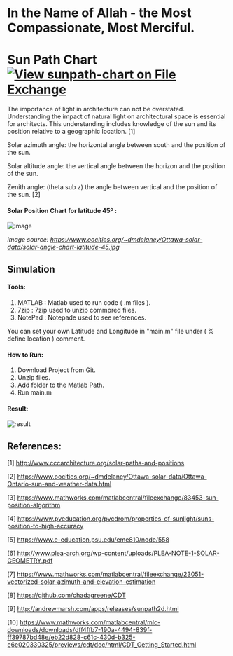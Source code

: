 # In the Name of Allah - the Most Compassionate, Most Merciful.
# Sun Path Chart [![View sunpath-chart on File Exchange](https://www.mathworks.com/matlabcentral/images/matlab-file-exchange.svg)](https://www.mathworks.com/matlabcentral/fileexchange/107495-sunpath-chart)
The importance of light in architecture can not be overstated. Understanding the impact of natural light on architectural space is essential for architects. This understanding includes knowledge of the sun and its position relative to a geographic location. [1]

Solar azimuth angle:  the horizontal angle between south and the position of the sun.

Solar altitude angle:  the vertical angle between the horizon and the position of the sun.

Zenith angle: (theta sub z) the angle between vertical and the position of the sun. [2]

#### Solar Position Chart for latitude 45º :

![image](https://user-images.githubusercontent.com/89341204/156513767-d17a4a7a-79d5-4660-90bf-707dacecb478.png)


 *image source: https://www.oocities.org/~dmdelaney/Ottawa-solar-data/solar-angle-chart-latitude-45.jpg*
 
## Simulation
#### Tools: 
1) MATLAB : Matlab used to run code ( .m files ).
2) 7zip : 7zip used to unzip commpred files.    
3) NotePad : Notepade used to see references.

You can set your own Latitude and Longitude in "main.m" file under ( % define location ) comment.  
#### How to Run:
1) Download Project from Git.
2) Unzip files.
3) Add folder to the Matlab Path.
4) Run main.m
#### Result:
![result](https://user-images.githubusercontent.com/89341204/156519365-64e7cc00-900b-420e-ac9d-4f90d8a0ea74.jpg)
## References:
[1] http://www.cccarchitecture.org/solar-paths-and-positions

[2] https://www.oocities.org/~dmdelaney/Ottawa-solar-data/Ottawa-Ontario-sun-and-weather-data.html

[3] https://www.mathworks.com/matlabcentral/fileexchange/83453-sun-position-algorithm

[4] https://www.pveducation.org/pvcdrom/properties-of-sunlight/suns-position-to-high-accuracy

[5] https://www.e-education.psu.edu/eme810/node/558

[6] http://www.plea-arch.org/wp-content/uploads/PLEA-NOTE-1-SOLAR-GEOMETRY.pdf

[7] https://www.mathworks.com/matlabcentral/fileexchange/23051-vectorized-solar-azimuth-and-elevation-estimation

[8] https://github.com/chadagreene/CDT

[9] http://andrewmarsh.com/apps/releases/sunpath2d.html

[10] https://www.mathworks.com/matlabcentral/mlc-downloads/downloads/dff4ffb7-190a-4494-839f-ff39787bd48e/eb22d828-c61c-430d-b325-e6e020330325/previews/cdt/doc/html/CDT_Getting_Started.html
